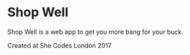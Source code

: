 # Shop Well
Shop Well is a web app to get you more bang for your buck.

Created at She Codes London 2017 
